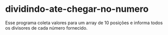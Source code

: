 # dividindo-ate-chegar-no-numero
Esse programa coleta valores para um array de 10 posições e informa todos os divisores de cada número fornecido.
